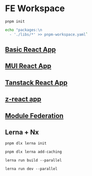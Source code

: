 # FE Workspace

`pnpm init`

```bash
echo "packages:\n
  - './libs/*' >> pnpm-workspace.yaml`
```

## [Basic React App](libs/basic-react-app/README.md)

## [MUI React App](libs/mui-react-app/README.md)

## [Tanstack React App](libs/tanstack-react-app/README.md)

## [z-react app](libs/z-react-app/README.md)

## [Module Federation](libs/module-federation/README.md)

## Lerna + Nx

`pnpm dlx lerna init`

`pnpm dlx lerna add-caching`

`lerna run build --parallel`

`lerna run dev --parallel`